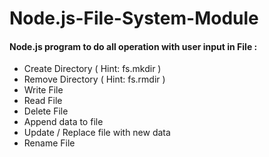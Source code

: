 # Node.js-File-System-Module

<h4>Node.js program to do all operation with user input in File :</h4>
<ul>
  <li> Create Directory ( Hint: fs.mkdir )</li>
  <li> Remove Directory ( Hint: fs.rmdir )</li>
  <li> Write File</li> 
  <li> Read File</li> 
  <li> Delete File</li>
  <li> Append data to file</li>
  <li> Update / Replace file with new data</li>
  <li> Rename File</li>
</ul>
  

